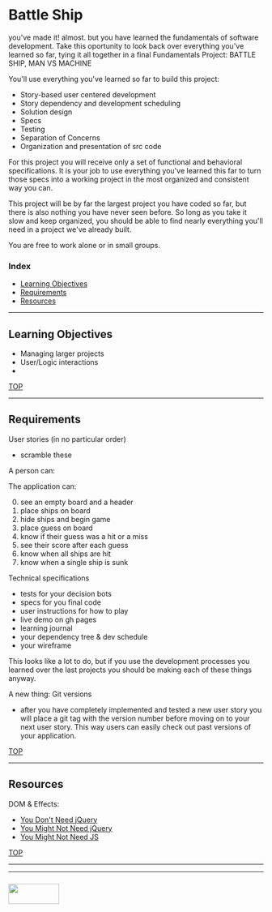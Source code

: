 # Battle Ship

you've made it!  almost.  but you have learned the fundamentals of software development.  Take this oportunity to look back over everything you've learned so far, tying it all together in a final Fundamentals Project:  BATTLE SHIP, MAN VS MACHINE

You'll use everything you've learned so far to build this project:
* Story-based user centered development
* Story dependency and development scheduling
* Solution design
* Specs
* Testing
* Separation of Concerns
* Organization and presentation of src code

For this project you will receive only a set of functional and behavioral specifications.  It is your job to use everything you've learned this far to turn those specs into a working project in the most organized and consistent way you can.  

This project will be by far the largest project you have coded so far, but there is also nothing you have never seen before.  So long as you take it slow and keep organized, you should be able to find nearly everything you'll need in a project we've already built.

You are free to work alone or in small groups.


### Index
* [Learning Objectives](#learning-objectives)
* [Requirements](#requirements)
* [Resources](#resources)

---

## Learning Objectives

* Managing larger projects
* User/Logic interactions
* 


[TOP](#index)

---

## Requirements

User stories (in no particular order)
- scramble these

A person can:

The application can:

0. see an empty board and a header  
1. place ships on board
2. hide ships and begin game
3. place guess on board
4. know if their guess was a hit or a miss
5. see their score after each guess
6. know when all ships are hit
7. know when a single ship is sunk

Technical specifications
- tests for your decision bots
- specs for you final code
- user instructions for how to play
- live demo on gh pages
- learning journal
- your dependency tree & dev schedule
- your wireframe

This looks like a lot to do, but if you use the development processes you learned over the last projects you should be making each of these things anyway.

A new thing: Git versions
- after you have completely implemented and tested a new user story you will place a git tag with the version number before moving on to your next user story.  This way users can easily check out past versions of your application.


[TOP](#index)

---

## Resources

DOM & Effects:
* [You Don't Need jQuery](https://github.com/nefe/You-Dont-Need-jQuery)
* [You Might Not Need jQuery](http://youmightnotneedjquery.com/)
* [You Might Not Need JS](http://youmightnotneedjs.com)

[TOP](#index)

___
___
### <a href="http://elewa.education/blog" target="_blank"><img src="https://user-images.githubusercontent.com/18554853/34921062-506450ae-f97d-11e7-875f-6feeb26ad72d.png" width="100" height="40"/></a>

